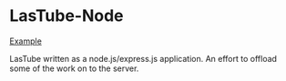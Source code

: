 LasTube-Node
============

[Example](http://dry-earth-7323.herokuapp.com/WillsonSM)

LasTube written as a node.js/express.js application. An effort to offload some of the work on to the server.
